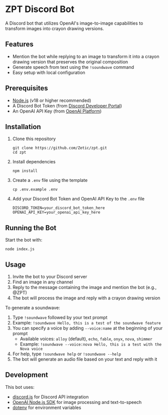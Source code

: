# ZPT Discord Bot

A Discord bot that utilizes OpenAI's image-to-image capabilities to transform images into crayon drawing versions.

## Features

- Mention the bot while replying to an image to transform it into a crayon drawing version that preserves the original composition
- Generate speech from text using the `!soundwave` command
- Easy setup with local configuration

## Prerequisites

- [Node.js](https://nodejs.org/) (v18 or higher recommended)
- A Discord Bot Token (from [Discord Developer Portal](https://discord.com/developers/applications))
- An OpenAI API Key (from [OpenAI Platform](https://platform.openai.com/account/api-keys))

## Installation

1. Clone this repository
   ```
   git clone https://github.com/Zetic/zpt.git
   cd zpt
   ```

2. Install dependencies
   ```
   npm install
   ```

3. Create a `.env` file using the template
   ```
   cp .env.example .env
   ```

4. Add your Discord Bot Token and OpenAI API Key to the `.env` file
   ```
   DISCORD_TOKEN=your_discord_bot_token_here
   OPENAI_API_KEY=your_openai_api_key_here
   ```

## Running the Bot

Start the bot with:
```
node index.js
```

## Usage

1. Invite the bot to your Discord server
2. Find an image in any channel
3. Reply to the message containing the image and mention the bot (e.g., @ZPT)
4. The bot will process the image and reply with a crayon drawing version

To generate a soundwave:
1. Type `!soundwave` followed by your text prompt
2. Example: `!soundwave Hello, this is a test of the soundwave feature`
3. You can specify a voice by adding `--voice:name` at the beginning of your prompt
   - Available voices: `alloy` (default), `echo`, `fable`, `onyx`, `nova`, `shimmer`
   - Example: `!soundwave --voice:nova Hello, this is a test with the Nova voice`
4. For help, type `!soundwave help` or `!soundwave --help`
5. The bot will generate an audio file based on your text and reply with it

## Development

This bot uses:
- [discord.js](https://discord.js.org/) for Discord API integration
- [OpenAI Node.js SDK](https://github.com/openai/openai-node) for image processing and text-to-speech
- [dotenv](https://github.com/motdotla/dotenv) for environment variables
